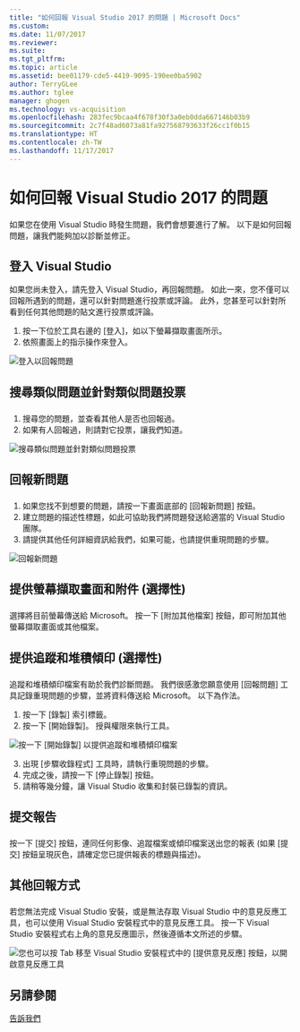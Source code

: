 ```yaml
---
title: "如何回報 Visual Studio 2017 的問題 | Microsoft Docs"
ms.custom: 
ms.date: 11/07/2017
ms.reviewer: 
ms.suite: 
ms.tgt_pltfrm: 
ms.topic: article
ms.assetid: bee01179-cde5-4419-9095-190ee0ba5902
author: TerryGLee
ms.author: tglee
manager: ghogen
ms.technology: vs-acquisition
ms.openlocfilehash: 283fec9bcaa4f678f30f3a0eb0dda667146b03b9
ms.sourcegitcommit: 2c7f48ad6073a81fa927568793633f26cc1f0b15
ms.translationtype: HT
ms.contentlocale: zh-TW
ms.lasthandoff: 11/17/2017
---
```

# <a name="how-to-report-a-problem-with-visual-studio-2017"></a>如何回報 Visual Studio 2017 的問題
如果您在使用 Visual Studio 時發生問題，我們會想要進行了解。 以下是如何回報問題，讓我們能夠加以診斷並修正。  

## <a name="sign-in-to-visual-studio"></a>登入 Visual Studio
如果您尚未登入，請先登入 Visual Studio，再回報問題。 如此一來，您不僅可以回報所遇到的問題，還可以針對問題進行投票或評論。 此外，您甚至可以針對所看到任何其他問題的貼文進行投票或評論。

1.  按一下位於工具右邊的 [登入]，如以下螢幕擷取畫面所示。
2.  依照畫面上的指示操作來登入。

 ![登入以回報問題](../ide/media/sign-in-new-ux.png "登入以回報問題")  

## <a name="search-and-vote-for-similar-problems"></a>搜尋類似問題並針對類似問題投票  
###  <a name="search_and_vote"></a>  

1.  搜尋您的問題，並查看其他人是否也回報過。
2.  如果有人回報過，則請對它投票，讓我們知道。  

  ![搜尋類似問題並針對類似問題投票](../ide/media/search-and-vote.png "搜尋類似問題並針對類似問題投票")

## <a name="report-a-new-problem"></a>回報新問題
###  <a name="report_new_problem"></a>
1.  如果您找不到想要的問題，請按一下畫面底部的 [回報新問題] 按鈕。
2.  建立問題的描述性標題，如此可協助我們將問題發送給適當的 Visual Studio 團隊。
3.  請提供其他任何詳細資訊給我們，如果可能，也請提供重現問題的步驟。

  ![回報新問題](../ide/media/report-new-problem.png "回報新問題")

## <a name="provide-a-screenshot-and-attachments-optional"></a>提供螢幕擷取畫面和附件 (選擇性)
###  <a name="provide_screenshots"></a>
 選擇將目前螢幕傳送給 Microsoft。 按一下 [附加其他檔案] 按鈕，即可附加其他螢幕擷取畫面或其他檔案。  

## <a name="provide-a-trace-and-heap-dump-optional"></a>提供追蹤和堆積傾印 (選擇性)  
###  <a name="provide_a_trace_and_heap_dump"></a>  

追蹤和堆積傾印檔案有助於我們診斷問題。 我們很感激您願意使用 [回報問題] 工具記錄重現問題的步驟，並將資料傳送給 Microsoft。  以下為作法。

1.  按一下 [錄製] 索引標籤。
2.  按一下 [開始錄製]。 授與權限來執行工具。

  ![按一下 [開始錄製] 以提供追蹤和堆積傾印檔案 ](../ide/media/record-dialog-box.png "提供追蹤和堆積傾印檔案")

3.  出現 [步驟收錄程式] 工具時，請執行重現問題的步驟。
4.  完成之後，請按一下 [停止錄製] 按鈕。
5.  請稍等幾分鐘，讓 Visual Studio 收集和封裝已錄製的資訊。

## <a name="submit-the-report"></a>提交報告  
###  <a name="submit_the_report"></a>  
 按一下 [提交] 按鈕，連同任何影像、追蹤檔案或傾印檔案送出您的報表 (如果 [提交] 按鈕呈現灰色，請確定您已提供報表的標題與描述)。  

## <a name="alternate-reporting"></a>其他回報方式
###  <a name="alternate_reporting"></a>  
 若您無法完成 Visual Studio 安裝，或是無法存取 Visual Studio 中的意見反應工具，也可以使用 Visual Studio 安裝程式中的意見反應工具。 按一下 Visual Studio 安裝程式右上角的意見反應圖示，然後遵循本文所述的步驟。

 ![您也可以按 Tab 移至 Visual Studio 安裝程式中的 [提供意見反應] 按鈕，以開啟意見反應工具](../install/media/report-a-problem.png)

## <a name="see-also"></a>另請參閱  
 [告訴我們](../ide/talk-to-us.md)

